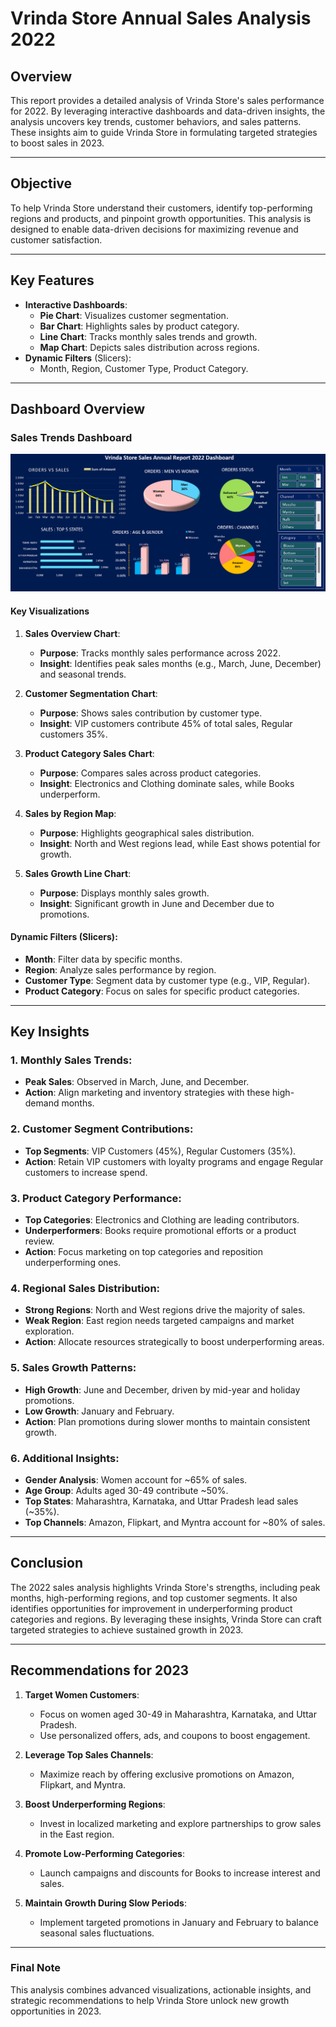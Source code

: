 # **Vrinda Store Annual Sales Analysis 2022**

## **Overview**
This report provides a detailed analysis of Vrinda Store's sales performance for 2022. By leveraging interactive dashboards and data-driven insights, the analysis uncovers key trends, customer behaviors, and sales patterns. These insights aim to guide Vrinda Store in formulating targeted strategies to boost sales in 2023.

---

## **Objective**
To help Vrinda Store understand their customers, identify top-performing regions and products, and pinpoint growth opportunities. This analysis is designed to enable data-driven decisions for maximizing revenue and customer satisfaction.

---

## **Key Features**
- **Interactive Dashboards**:
  - **Pie Chart**: Visualizes customer segmentation.
  - **Bar Chart**: Highlights sales by product category.
  - **Line Chart**: Tracks monthly sales trends and growth.
  - **Map Chart**: Depicts sales distribution across regions.
- **Dynamic Filters** (Slicers):
  - Month, Region, Customer Type, Product Category.

---

## **Dashboard Overview**
### **Sales Trends Dashboard**

![Dashboard Analysis](Dashboard_Image.png)

#### **Key Visualizations**
1. **Sales Overview Chart**:
   - **Purpose**: Tracks monthly sales performance across 2022.
   - **Insight**: Identifies peak sales months (e.g., March, June, December) and seasonal trends.

2. **Customer Segmentation Chart**:
   - **Purpose**: Shows sales contribution by customer type.
   - **Insight**: VIP customers contribute 45% of total sales, Regular customers 35%.

3. **Product Category Sales Chart**:
   - **Purpose**: Compares sales across product categories.
   - **Insight**: Electronics and Clothing dominate sales, while Books underperform.

4. **Sales by Region Map**:
   - **Purpose**: Highlights geographical sales distribution.
   - **Insight**: North and West regions lead, while East shows potential for growth.

5. **Sales Growth Line Chart**:
   - **Purpose**: Displays monthly sales growth.
   - **Insight**: Significant growth in June and December due to promotions.

#### **Dynamic Filters (Slicers)**:
- **Month**: Filter data by specific months.
- **Region**: Analyze sales performance by region.
- **Customer Type**: Segment data by customer type (e.g., VIP, Regular).
- **Product Category**: Focus on sales for specific product categories.

---

## **Key Insights**
### **1. Monthly Sales Trends**:
- **Peak Sales**: Observed in March, June, and December.
- **Action**: Align marketing and inventory strategies with these high-demand months.

### **2. Customer Segment Contributions**:
- **Top Segments**: VIP Customers (45%), Regular Customers (35%).
- **Action**: Retain VIP customers with loyalty programs and engage Regular customers to increase spend.

### **3. Product Category Performance**:
- **Top Categories**: Electronics and Clothing are leading contributors.
- **Underperformers**: Books require promotional efforts or a product review.
- **Action**: Focus marketing on top categories and reposition underperforming ones.

### **4. Regional Sales Distribution**:
- **Strong Regions**: North and West regions drive the majority of sales.
- **Weak Region**: East region needs targeted campaigns and market exploration.
- **Action**: Allocate resources strategically to boost underperforming areas.

### **5. Sales Growth Patterns**:
- **High Growth**: June and December, driven by mid-year and holiday promotions.
- **Low Growth**: January and February.
- **Action**: Plan promotions during slower months to maintain consistent growth.

### **6. Additional Insights**:
- **Gender Analysis**: Women account for ~65% of sales.
- **Age Group**: Adults aged 30-49 contribute ~50%.
- **Top States**: Maharashtra, Karnataka, and Uttar Pradesh lead sales (~35%).
- **Top Channels**: Amazon, Flipkart, and Myntra account for ~80% of sales.

---

## **Conclusion**
The 2022 sales analysis highlights Vrinda Store's strengths, including peak months, high-performing regions, and top customer segments. It also identifies opportunities for improvement in underperforming product categories and regions. By leveraging these insights, Vrinda Store can craft targeted strategies to achieve sustained growth in 2023.

---

## **Recommendations for 2023**
1. **Target Women Customers**:
   - Focus on women aged 30-49 in Maharashtra, Karnataka, and Uttar Pradesh.
   - Use personalized offers, ads, and coupons to boost engagement.
   
2. **Leverage Top Sales Channels**:
   - Maximize reach by offering exclusive promotions on Amazon, Flipkart, and Myntra.

3. **Boost Underperforming Regions**:
   - Invest in localized marketing and explore partnerships to grow sales in the East region.

4. **Promote Low-Performing Categories**:
   - Launch campaigns and discounts for Books to increase interest and sales.

5. **Maintain Growth During Slow Periods**:
   - Implement targeted promotions in January and February to balance seasonal sales fluctuations.

---

### **Final Note**
This analysis combines advanced visualizations, actionable insights, and strategic recommendations to help Vrinda Store unlock new growth opportunities in 2023.
